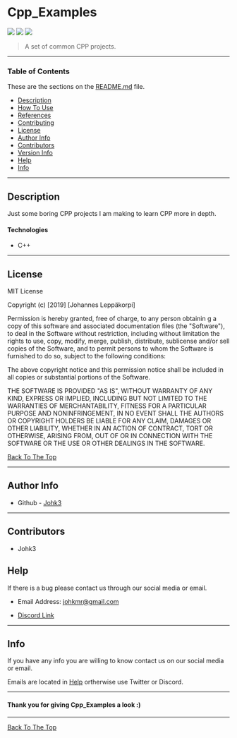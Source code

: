 # Cpp_Examples 

![](https://img.shields.io/badge/license-MIT-lightgray.svg) ![](https://img.shields.io/badge/version-1.1.5-yellow.svg) ![](https://img.shields.io/badge/build-passing-green.svg)

> A set of common CPP projects.


---

### Table of Contents 

These are the sections on the [README.md](https://github.com/Deltasiv/Darwin/blob/master/README.md) file. 

- [Description](#description)
- [How To Use](#how-to-use)
- [References](#references) 
- [Contributing](#contributing) 
- [License](#license)
- [Author Info](#author-info)
- [Contributors](#contributors) 
- [Version Info](#version-info)
- [Help](#help) 
- [Info](#info) 

--- 

## Description 

Just some boring CPP projects I am making to learn CPP more in depth.

#### Technologies 

- C++

--- 

## License 

MIT License 

Copyright (c) [2019] [Johannes Leppäkorpi] 

Permission is hereby granted, free of charge, to any person obtainin g a copy of this software and associated documentation files (the "Software"), to deal in the Software without restriction, including without limitation the rights to use, copy, modify, merge, publish, distribute, sublicense and/or sell copies of the Software, and to permit persons to whom the Software is furnished to do so, subject to the following conditions: 

The above copyright notice and this permission notice shall be included in all copies or substantial portions of the Software. 

THE SOFTWARE IS PROVIDED "AS IS", WITHOUT WARRANTY OF ANY KIND, EXPRESS OR IMPLIED, INCLUDING BUT NOT LIMITED TO THE WARRANTIES OF MERCHANTABILITY, FITNESS FOR A PARTICULAR PURPOSE AND NONINFRINGEMENT, IN NO EVENT SHALL THE AUTHORS OR COPYRIGHT HOLDERS BE LIABLE FOR ANY CLAIM, DAMAGES OR OTHER LIABILITY, WHETHER IN AN ACTION OF CONTRACT, TORT OR OTHERWISE, ARISING FROM, OUT OF OR IN CONNECTION WITH THE SOFTWARE OR THE USE OR OTHER DEALINGS IN THE SOFTWARE. 

[Back To The Top](#Cpp_Examples) 

--- 

## Author Info 

- Github - [Johk3](https://github.com/Johk3)

--- 

## Contributors 

- Johk3 

## Help 

If there is a bug please contact us through our social media or email. 


- Email Address: johkmr@gmail.com

- [Discord Link](https://discord.gg/EmUedu)

--- 

## Info 

If you have any info you are willing to know contact us on our social media or email. 

Emails are located in [Help](#help) ortherwise use Twitter or Discord.  

--- 

#### Thank you for giving Cpp_Examples a look :) 

---

[Back To The Top](#Darwin) 
